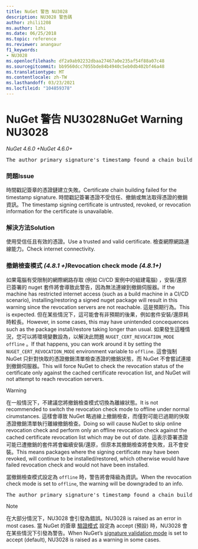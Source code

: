 ```yaml
---
title: NuGet 警告 NU3028
description: NU3028 警告碼
author: zhili1208
ms.author: lzhi
ms.date: 06/25/2018
ms.topic: reference
ms.reviewer: anangaur
f1_keywords:
- NU3028
ms.openlocfilehash: df2a9ab92232dbaa27467a0e235af54f88a07c48
ms.sourcegitcommit: bb9560dcc7055bde84b4940c5eb0db402bf46a48
ms.translationtype: MT
ms.contentlocale: zh-TW
ms.lasthandoff: 03/23/2021
ms.locfileid: "104859378"
---
```

# <a name="nuget-warning-nu3028"></a><span data-ttu-id="9c9f3-103">NuGet 警告 NU3028</span><span class="sxs-lookup"><span data-stu-id="9c9f3-103">NuGet Warning NU3028</span></span>

<span data-ttu-id="9c9f3-104">*NuGet 4.6.0 +*</span><span class="sxs-lookup"><span data-stu-id="9c9f3-104">*NuGet 4.6.0+*</span></span>

<pre>The author primary signature's timestamp found a chain building issue: The revocation function was unable to check revocation because the revocation server could not be reached. For more information, visit https://aka.ms/certificateRevocationMode</pre>

### <a name="issue"></a><span data-ttu-id="9c9f3-105">問題</span><span class="sxs-lookup"><span data-stu-id="9c9f3-105">Issue</span></span>
<span data-ttu-id="9c9f3-106">時間戳記簽章的憑證鏈建立失敗。</span><span class="sxs-lookup"><span data-stu-id="9c9f3-106">Certificate chain building failed for the timestamp signature.</span></span> <span data-ttu-id="9c9f3-107">時間戳記簽署憑證不受信任、撤銷或無法取得憑證的撤銷資訊。</span><span class="sxs-lookup"><span data-stu-id="9c9f3-107">The timestamp signing certificate is untrusted, revoked, or revocation information for the certificate is unavailable.</span></span>

### <a name="solution"></a><span data-ttu-id="9c9f3-108">解決方法</span><span class="sxs-lookup"><span data-stu-id="9c9f3-108">Solution</span></span>
<span data-ttu-id="9c9f3-109">使用受信任且有效的憑證。</span><span class="sxs-lookup"><span data-stu-id="9c9f3-109">Use a trusted and valid certificate.</span></span> <span data-ttu-id="9c9f3-110">檢查網際網路連線能力。</span><span class="sxs-lookup"><span data-stu-id="9c9f3-110">Check internet connectivity.</span></span>

### <a name="revocation-check-mode-481"></a><span data-ttu-id="9c9f3-111">撤銷檢查模式 *(4.8.1 +)*</span><span class="sxs-lookup"><span data-stu-id="9c9f3-111">Revocation check mode *(4.8.1+)*</span></span>
<span data-ttu-id="9c9f3-112">如果電腦有受限制的網際網路存取 (例如 CI/CD 案例中的組建電腦) ，安裝/還原已簽署的 nuget 套件將會導致此警告，因為無法連線到撤銷伺服器。</span><span class="sxs-lookup"><span data-stu-id="9c9f3-112">If the machine has restricted internet access (such as a build machine in a CI/CD scenario), installing/restoring a signed nuget package will result in this warning since the revocation servers are not reachable.</span></span> <span data-ttu-id="9c9f3-113">這是預期行為。</span><span class="sxs-lookup"><span data-stu-id="9c9f3-113">This is expected.</span></span>
<span data-ttu-id="9c9f3-114">但在某些情況下，這可能會有非預期的後果，例如套件安裝/還原耗時較長。</span><span class="sxs-lookup"><span data-stu-id="9c9f3-114">However, in some cases, this may have unintended concequences such as the package install/restore taking longer than usual.</span></span> <span data-ttu-id="9c9f3-115">如果發生這種情況，您可以將環境變數設為，以解決此問題 `NUGET_CERT_REVOCATION_MODE` `offline` 。</span><span class="sxs-lookup"><span data-stu-id="9c9f3-115">If that happens, you can work around it by setting the `NUGET_CERT_REVOCATION_MODE` environment variable to `offline`.</span></span> <span data-ttu-id="9c9f3-116">這會強制 NuGet 只針對快取的憑證撤銷清單檢查憑證的撤銷狀態，而 NuGet 不會嘗試連接到撤銷伺服器。</span><span class="sxs-lookup"><span data-stu-id="9c9f3-116">This will force NuGet to check the revocation status of the certificate only against the cached certificate revocation list, and NuGet will not attempt to reach revocation servers.</span></span>

> [!Warning]
> <span data-ttu-id="9c9f3-117">在一般情況下，不建議您將撤銷檢查模式切換為離線狀態。</span><span class="sxs-lookup"><span data-stu-id="9c9f3-117">It is not recommended to switch the revocation check mode to offline under normal cirumstances.</span></span> <span data-ttu-id="9c9f3-118">這樣會導致 NuGet 略過線上撤銷檢查，而僅對可能已過期的快取憑證撤銷清單執行離線撤銷檢查。</span><span class="sxs-lookup"><span data-stu-id="9c9f3-118">Doing so will cause NuGet to skip online revocation check and perform only an offline revocation check against the cached certificate revocation list which may be out of date.</span></span> <span data-ttu-id="9c9f3-119">這表示簽署憑證可能已遭撤銷的套件將會繼續安裝/還原，但原本其撤銷檢查將會失敗，且不會安裝。</span><span class="sxs-lookup"><span data-stu-id="9c9f3-119">This means packages where the signing certificate may have been revoked, will continue to be installed/restored, which otherwise would have failed revocation check and would not have been installed.</span></span>

<span data-ttu-id="9c9f3-120">當撤銷檢查模式設定為 `offline` 時，警告將會降級為資訊。</span><span class="sxs-lookup"><span data-stu-id="9c9f3-120">When the revocation check mode is set to `offline`, the warning will be downgraded to an info.</span></span>

<pre>The author primary signature's timestamp found a chain building issue: The revocation function was unable to check revocation because the certificate is not available in the cached certificate revocation list and NUGET_CERT_REVOCATION_MODE environment variable has been set to offline. For more information, visit https://aka.ms/certificateRevocationMode.</pre>

> [!Note]
> <span data-ttu-id="9c9f3-121">在大部分情況下，NU3028 會引發為錯誤。</span><span class="sxs-lookup"><span data-stu-id="9c9f3-121">NU3028 is raised as an error in most cases.</span></span> <span data-ttu-id="9c9f3-122">當 NuGet 的簽章 [驗證模式](../../consume-packages/installing-signed-packages.md#configure-package-signature-requirements) 設定為 accept (預設) 時，NU3028 會在某些情況下引發為警告。</span><span class="sxs-lookup"><span data-stu-id="9c9f3-122">When NuGet’s [signature validation mode](../../consume-packages/installing-signed-packages.md#configure-package-signature-requirements) is set to accept (default), NU3028 is raised as a warning in some cases.</span></span>
